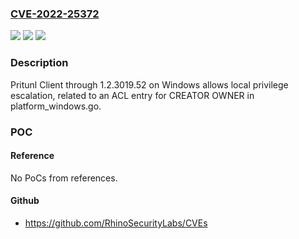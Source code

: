 ### [CVE-2022-25372](https://cve.mitre.org/cgi-bin/cvename.cgi?name=CVE-2022-25372)
![](https://img.shields.io/static/v1?label=Product&message=n%2Fa&color=blue)
![](https://img.shields.io/static/v1?label=Version&message=n%2Fa&color=blue)
![](https://img.shields.io/static/v1?label=Vulnerability&message=n%2Fa&color=brighgreen)

### Description

Pritunl Client through 1.2.3019.52 on Windows allows local privilege escalation, related to an ACL entry for CREATOR OWNER in platform_windows.go.

### POC

#### Reference
No PoCs from references.

#### Github
- https://github.com/RhinoSecurityLabs/CVEs

